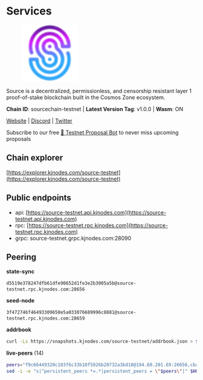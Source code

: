 # Services

<figure><img src="https://raw.githubusercontent.com/kj89/cosmos-images/main/logos/source.png" width="150" alt=""><figcaption></figcaption></figure>

Source is a decentralized, permissionless, and censorship resistant layer 1 proof-of-stake blockchain built in the Cosmos Zone ecosystem.

**Chain ID**: sourcechain-testnet | **Latest Version Tag**: v1.0.0 | **Wasm**: ON

[Website](https://www.sourceprotocol.io) | [Discord](https://discord.io/SourceProtocol) | [Twitter](https://www.twitter.com/sourceprotocol_)



Subscribe to our free [🤖 Testnet Proposal Bot](https://t.me/kjnodes_testnet_proposal_bot) to never miss upcoming proposals


## Chain explorer
[https://explorer.kjnodes.com/source-testnet](https://explorer.kjnodes.com/source-testnet)

## Public endpoints

* api: [https://source-testnet.api.kjnodes.com](https://source-testnet.api.kjnodes.com)
* rpc: [https://source-testnet.rpc.kjnodes.com](https://source-testnet.rpc.kjnodes.com)
* grpc: source-testnet.grpc.kjnodes.com:28090

## Peering

**state-sync**

```text
d5519e378247dfb61dfe90652d1fe3e2b3005a5b@source-testnet.rpc.kjnodes.com:28656
```

**seed-node**

```text
3f472746f46493309650e5a033076689996c8881@source-testnet.rpc.kjnodes.com:28659
```

**addrbook**
```bash
curl -Ls https://snapshots.kjnodes.com/source-testnet/addrbook.json > $HOME/.source/config/addrbook.json
```

**live-peers** (14)
```bash
peers="f9c66449320c103f6c33b10f5926b20732a3bd10@194.60.201.69:26656,cba9a7c35b554596577e9708d405eb83b1f2a6d2@65.21.248.172:26656,071b2ba352b966e3af4f4fd0568beb923bf354d4@95.217.153.19:26656,03d324b03078e3bd38c7c7550988362d11106ce4@135.181.198.246:26656,fabc85731f628d8dd1cb20c865c36832ea624772@65.108.88.28:26656,80d48a1823db3c71f5e5babe89271156af6ceb89@194.163.156.184:26656,cb09ec2e5dc91beaa3d05c79a0a8d6c30fffcc59@65.108.78.101:26656,b02e2bd359623aeee2d4fad94d37af8b064508f6@167.235.224.141:26656,2c4a32763185e357c4a5e68a465bdc5375c7f413@136.243.88.91:3140,46ae715de3bcf284ff997b841e6e82f279e3654f@154.26.153.179:26656,2b2f270bd3bd1d518d87ca057597348cd8582698@109.123.252.3:26656,756368e62cbff16f8d0edcc4d169a090464bed53@38.242.194.233:26656,d5519e378247dfb61dfe90652d1fe3e2b3005a5b@65.109.68.190:28656,5fb7f75e3a97fa0f936020b62daf1e67281f7f16@65.109.92.240:20056"
sed -i -e "s|^persistent_peers *=.*|persistent_peers = \"$peers\"|" $HOME/.source/config/config.toml
```
